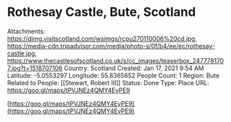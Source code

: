 # Rothesay Castle, Bute, Scotland

Attachments: https://dimg.visitscotland.com/wsimgs/rcpu270110006%20cd.jpg, https://media-cdn.tripadvisor.com/media/photo-s/0f/b4/ee/ec/rothesay-castle.jpg, https://www.thecastlesofscotland.co.uk/s/cc_images/teaserbox_2477781707.jpg?t=1518707106
Country: Scotland
Created: Jan 17, 2021 9:54 AM
Latitude: -5.0553297
Longitude: 55.8365652
People Count: 1
Region: Bute
Related to People: [[Stewart, Robert III]]
Status: Done
Type: Place
URL: https://goo.gl/maps/tPVJNEz4QMY4EyPE9

[https://goo.gl/maps/tPVJNEz4QMY4EyPE9](https://goo.gl/maps/tPVJNEz4QMY4EyPE9)